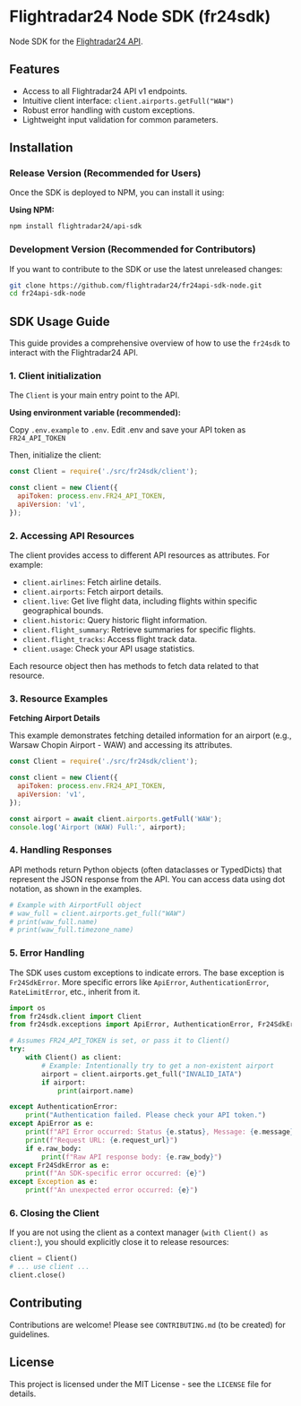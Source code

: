 # Flightradar24 Node SDK (fr24sdk)

Node SDK for the [Flightradar24 API](https://fr24api.flightradar24.com).

## Features

- Access to all Flightradar24 API v1 endpoints.
- Intuitive client interface: `client.airports.getFull("WAW")`
- Robust error handling with custom exceptions.
- Lightweight input validation for common parameters.

## Installation

### Release Version (Recommended for Users)

Once the SDK is deployed to NPM, you can install it using:

**Using NPM:**

```bash
npm install flightradar24/api-sdk
```

### Development Version (Recommended for Contributors)

If you want to contribute to the SDK or use the latest unreleased changes:

```bash
git clone https://github.com/flightradar24/fr24api-sdk-node.git
cd fr24api-sdk-node
```

## SDK Usage Guide

This guide provides a comprehensive overview of how to use the `fr24sdk` to interact with the Flightradar24 API.

### 1. Client initialization

The `Client` is your main entry point to the API.

**Using environment variable (recommended):**

Copy `.env.example` to `.env`. Edit .env and save your API token as `FR24_API_TOKEN`

Then, initialize the client:

```js
const Client = require('./src/fr24sdk/client');

const client = new Client({
  apiToken: process.env.FR24_API_TOKEN,
  apiVersion: 'v1',
});
```

### 2. Accessing API Resources

The client provides access to different API resources as attributes. For example:

- `client.airlines`: Fetch airline details.
- `client.airports`: Fetch airport details.
- `client.live`: Get live flight data, including flights within specific geographical bounds.
- `client.historic`: Query historic flight information.
- `client.flight_summary`: Retrieve summaries for specific flights.
- `client.flight_tracks`: Access flight track data.
- `client.usage`: Check your API usage statistics.

Each resource object then has methods to fetch data related to that resource.

### 3. Resource Examples

**Fetching Airport Details**

This example demonstrates fetching detailed information for an airport (e.g., Warsaw Chopin Airport - WAW) and accessing its attributes.

```js
const Client = require('./src/fr24sdk/client');

const client = new Client({
  apiToken: process.env.FR24_API_TOKEN,
  apiVersion: 'v1',
});

const airport = await client.airports.getFull('WAW');
console.log('Airport (WAW) Full:', airport);
```

### 4. Handling Responses

API methods return Python objects (often dataclasses or TypedDicts) that represent the JSON response from the API. You can access data using dot notation, as shown in the examples.

```python
# Example with AirportFull object
# waw_full = client.airports.get_full("WAW")
# print(waw_full.name)
# print(waw_full.timezone_name)
```

### 5. Error Handling

The SDK uses custom exceptions to indicate errors. The base exception is `Fr24SdkError`. More specific errors like `ApiError`, `AuthenticationError`, `RateLimitError`, etc., inherit from it.

```python
import os
from fr24sdk.client import Client
from fr24sdk.exceptions import ApiError, AuthenticationError, Fr24SdkError # Import relevant exceptions

# Assumes FR24_API_TOKEN is set, or pass it to Client()
try:
    with Client() as client:
        # Example: Intentionally try to get a non-existent airport
        airport = client.airports.get_full("INVALID_IATA")
        if airport:
            print(airport.name)

except AuthenticationError:
    print("Authentication failed. Please check your API token.")
except ApiError as e:
    print(f"API Error occurred: Status {e.status}, Message: {e.message}")
    print(f"Request URL: {e.request_url}")
    if e.raw_body:
        print(f"Raw API response body: {e.raw_body}")
except Fr24SdkError as e:
    print(f"An SDK-specific error occurred: {e}")
except Exception as e:
    print(f"An unexpected error occurred: {e}")
```

### 6. Closing the Client

If you are not using the client as a context manager (`with Client() as client:`), you should explicitly close it to release resources:

```python
client = Client()
# ... use client ...
client.close()
```

## Contributing

Contributions are welcome! Please see `CONTRIBUTING.md` (to be created) for guidelines.

## License

This project is licensed under the MIT License - see the `LICENSE` file for details.
